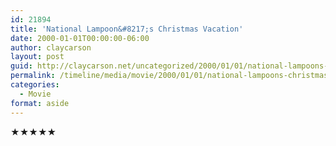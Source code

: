 ```yaml
---
id: 21894
title: 'National Lampoon&#8217;s Christmas Vacation'
date: 2000-01-01T00:00:00-06:00
author: claycarson
layout: post
guid: http://claycarson.net/uncategorized/2000/01/01/national-lampoons-christmas-vacation/
permalink: /timeline/media/movie/2000/01/01/national-lampoons-christmas-vacation/
categories:
  - Movie
format: aside
---
```

<div class="media-details"></div>

<div class="media-creator"></div>

<div class="media-rating">★★★★★</div>